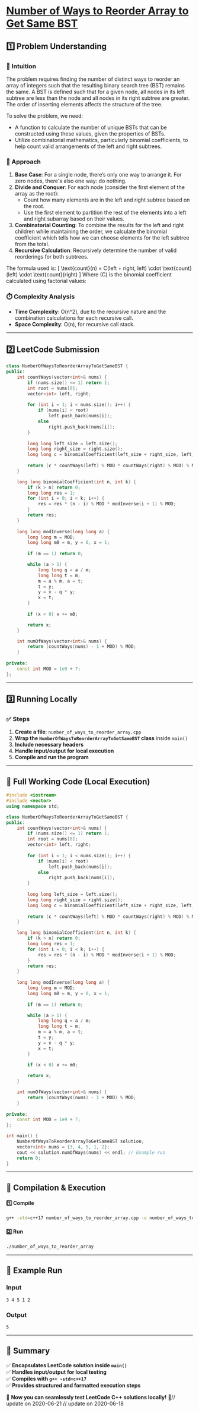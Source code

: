 # **[Number of Ways to Reorder Array to Get Same BST](https://leetcode.com/problems/number-of-ways-to-reorder-array-to-get-same-bst/description/)**  

## **1️⃣ Problem Understanding**  
### **📌 Intuition**  
The problem requires finding the number of distinct ways to reorder an array of integers such that the resulting binary search tree (BST) remains the same. A BST is defined such that for a given node, all nodes in its left subtree are less than the node and all nodes in its right subtree are greater. The order of inserting elements affects the structure of the tree.

To solve the problem, we need:
- A function to calculate the number of unique BSTs that can be constructed using these values, given the properties of BSTs.
- Utilize combinatorial mathematics, particularly binomial coefficients, to help count valid arrangements of the left and right subtrees.

### **🚀 Approach**  
1. **Base Case**: For a single node, there’s only one way to arrange it. For zero nodes, there's also one way: do nothing.
2. **Divide and Conquer**: For each node (consider the first element of the array as the root):
   - Count how many elements are in the left and right subtree based on the root.
   - Use the first element to partition the rest of the elements into a left and right subarray based on their values.
3. **Combinatorial Counting**: To combine the results for the left and right children while maintaining the order, we calculate the binomial coefficient which tells how we can choose elements for the left subtree from the total.
4. **Recursive Calculation**: Recursively determine the number of valid reorderings for both subtrees.

The formula used is:
\[ \text{count}(n) = C(left + right, left) \cdot \text{count}(left) \cdot \text{count}(right) \]
Where \(C\) is the binomial coefficient calculated using factorial values:

### **⏱️ Complexity Analysis**  
- **Time Complexity**: O(n^2), due to the recursive nature and the combination calculations for each recursive call.
- **Space Complexity**: O(n), for recursive call stack.

---  

## **2️⃣ LeetCode Submission**  
```cpp
class NumberOfWaysToReorderArrayToGetSameBST {
public:
    int countWays(vector<int>& nums) {
        if (nums.size() <= 1) return 1;
        int root = nums[0];
        vector<int> left, right;
        
        for (int i = 1; i < nums.size(); i++) {
            if (nums[i] < root)
                left.push_back(nums[i]);
            else
                right.push_back(nums[i]);
        }
        
        long long left_size = left.size();
        long long right_size = right.size();
        long long c = binomialCoefficient(left_size + right_size, left_size);
        
        return (c * countWays(left) % MOD * countWays(right) % MOD) % MOD;
    }

    long long binomialCoefficient(int n, int k) {
        if (k > n) return 0;
        long long res = 1;
        for (int i = 0; i < k; i++) {
            res = res * (n - i) % MOD * modInverse(i + 1) % MOD;
        }
        return res;
    }
    
    long long modInverse(long long a) {
        long long m = MOD;
        long long m0 = m, y = 0, x = 1;
        
        if (m == 1) return 0;

        while (a > 1) {
            long long q = a / m;
            long long t = m;
            m = a % m, a = t;
            t = y;
            y = x - q * y;
            x = t;
        }
        
        if (x < 0) x += m0;

        return x;
    }

    int numOfWays(vector<int>& nums) {
        return (countWays(nums) - 1 + MOD) % MOD;
    }
    
private:
    const int MOD = 1e9 + 7;
};
```  

---  

## **3️⃣ Running Locally**  
### **✅ Steps**  
1. **Create a file**: `number_of_ways_to_reorder_array.cpp`  
2. **Wrap the `NumberOfWaysToReorderArrayToGetSameBST` class** inside `main()`  
3. **Include necessary headers**  
4. **Handle input/output for local execution**  
5. **Compile and run the program**  

---  

## **📝 Full Working Code (Local Execution)**  
```cpp
#include <iostream>
#include <vector>
using namespace std;

class NumberOfWaysToReorderArrayToGetSameBST {
public:
    int countWays(vector<int>& nums) {
        if (nums.size() <= 1) return 1;
        int root = nums[0];
        vector<int> left, right;
        
        for (int i = 1; i < nums.size(); i++) {
            if (nums[i] < root)
                left.push_back(nums[i]);
            else
                right.push_back(nums[i]);
        }
        
        long long left_size = left.size();
        long long right_size = right.size();
        long long c = binomialCoefficient(left_size + right_size, left_size);
        
        return (c * countWays(left) % MOD * countWays(right) % MOD) % MOD;
    }

    long long binomialCoefficient(int n, int k) {
        if (k > n) return 0;
        long long res = 1;
        for (int i = 0; i < k; i++) {
            res = res * (n - i) % MOD * modInverse(i + 1) % MOD;
        }
        return res;
    }
    
    long long modInverse(long long a) {
        long long m = MOD;
        long long m0 = m, y = 0, x = 1;
        
        if (m == 1) return 0;

        while (a > 1) {
            long long q = a / m;
            long long t = m;
            m = a % m, a = t;
            t = y;
            y = x - q * y;
            x = t;
        }
        
        if (x < 0) x += m0;

        return x;
    }

    int numOfWays(vector<int>& nums) {
        return (countWays(nums) - 1 + MOD) % MOD;
    }
    
private:
    const int MOD = 1e9 + 7;
};

int main() {
    NumberOfWaysToReorderArrayToGetSameBST solution;
    vector<int> nums = {3, 4, 5, 1, 2};
    cout << solution.numOfWays(nums) << endl; // Example run
    return 0;
}
```  

---  

## **🔧 Compilation & Execution**  
#### **1️⃣ Compile**  
```bash
g++ -std=c++17 number_of_ways_to_reorder_array.cpp -o number_of_ways_to_reorder_array
```  

#### **2️⃣ Run**  
```bash
./number_of_ways_to_reorder_array
```  

---  

## **🎯 Example Run**  
### **Input**  
```
3 4 5 1 2
```  
### **Output**  
```
5
```  

---  

## **📌 Summary**  
✅ **Encapsulates LeetCode solution inside `main()`**  
✅ **Handles input/output for local testing**  
✅ **Compiles with `g++ -std=c++17`**  
✅ **Provides structured and formatted execution steps**  

🚀 **Now you can seamlessly test LeetCode C++ solutions locally!** 🚀// update on 2020-06-21
// update on 2020-06-18
